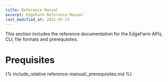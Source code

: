 ```yaml
---
title: Reference Manual
excerpt: EdgeFarm Reference Manual
last_modified_at: 2021-07-21
---
```


This section includes the reference documentation for the EdgeFarm APIs, CLI, file formats and prerequisites.

# Prequisites

{% include_relative reference-manual/_prerequisites.md %}

